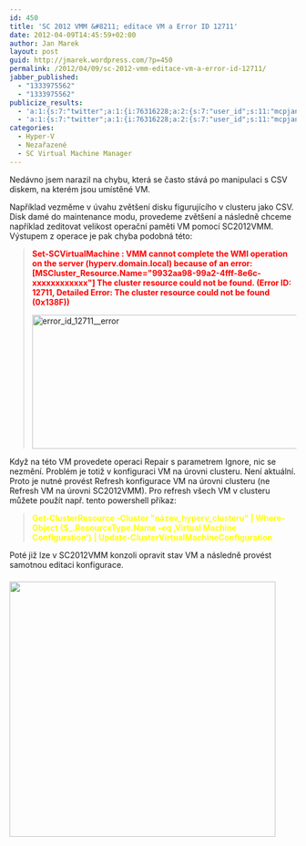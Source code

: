```yaml
---
id: 450
title: 'SC 2012 VMM &#8211; editace VM a Error ID 12711'
date: 2012-04-09T14:45:59+02:00
author: Jan Marek
layout: post
guid: http://jmarek.wordpress.com/?p=450
permalink: /2012/04/09/sc-2012-vmm-editace-vm-a-error-id-12711/
jabber_published:
  - "1333975562"
  - "1333975562"
publicize_results:
  - 'a:1:{s:7:"twitter";a:1:{i:76316228;a:2:{s:7:"user_id";s:11:"mcpjanmarek";s:7:"post_id";s:18:"189333359644770305";}}}'
  - 'a:1:{s:7:"twitter";a:1:{i:76316228;a:2:{s:7:"user_id";s:11:"mcpjanmarek";s:7:"post_id";s:18:"189333359644770305";}}}'
categories:
  - Hyper-V
  - Nezařazené
  - SC Virtual Machine Manager
---
```

Nedávno jsem narazil na chybu, která se často stává po manipulaci s CSV diskem, na kterém jsou umístěné VM.

Například vezměme v úvahu zvětšení disku figurujícího v clusteru jako CSV. Disk damé do maintenance modu, provedeme zvětšení a následně chceme například zeditovat velikost operační paměti VM pomocí SC2012VMM. Výstupem z operace je pak chyba podobná této:

> <span style="color:#ff0000;"><strong>Set-SCVirtualMachine : VMM cannot complete the WMI operation on the server (hyperv.domain.local) because of an error: [MSCluster_Resource.Name="9932aa98-99a2-4fff-8e6c-xxxxxxxxxxxx"] The cluster resource could not be found. (Error ID: 12711, Detailed Error: The cluster resource could not be found (0x138F))</strong></span>
> 
> <span style="color:#ffff00;"><a href="http://janmarek.eu/wp-content/uploads/2012/04/error_id_12711__error2.png"><img title="error_id_12711__error" style="border-top:0;border-right:0;background-image:none;border-bottom:0;padding-top:0;padding-left:0;border-left:0;display:inline;padding-right:0;" border="0" alt="error_id_12711__error" src="http://janmarek.eu/wp-content/uploads/2012/04/error_id_12711__error_thumb1.png" width="634" height="235" /></a></span>
> 
> <span style="color:#ff0000;"></span>

Když na této VM provedete operaci Repair s parametrem Ignore, nic se nezmění. Problém je totiž v konfiguraci VM na úrovni clusteru. Není aktuální. Proto je nutné provést Refresh konfigurace VM na úrovni clusteru (ne Refresh VM na úrovni SC2012VMM). Pro refresh všech VM v clusteru můžete použít např. tento powershell příkaz:

> <span style="color:#ffff00;"><strong>Get-ClusterResource -Cluster "název_hyperv_clusteru" | Where-Object {$_.ResourceType.Name -eq &#8218;Virtual Machine Configuration&#8216;} | Update-ClusterVirtualMachineConfiguration</strong></span>

Poté již lze v SC2012VMM konzoli opravit stav VM a následně provést samotnou editaci konfigurace.

[<img title="error_id_12711__refreshVM" class="alignleft size-full wp-image-452" style="margin:7px 14px 6px 0;" alt="" src="http://janmarek.eu/wp-content/uploads/2012/04/error_id_12711__refreshvm.png" width="467" height="448" />](http://janmarek.eu/wp-content/uploads/2012/04/error_id_12711__refreshvm.png)